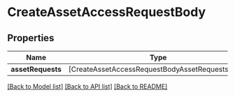 # CreateAssetAccessRequestBody

## Properties
Name | Type | Description | Notes
------------ | ------------- | ------------- | -------------
**assetRequests** | [CreateAssetAccessRequestBodyAssetRequestsInner] |  | 

[[Back to Model list]](../README.md#documentation-for-models) [[Back to API list]](../README.md#documentation-for-api-endpoints) [[Back to README]](../README.md)


